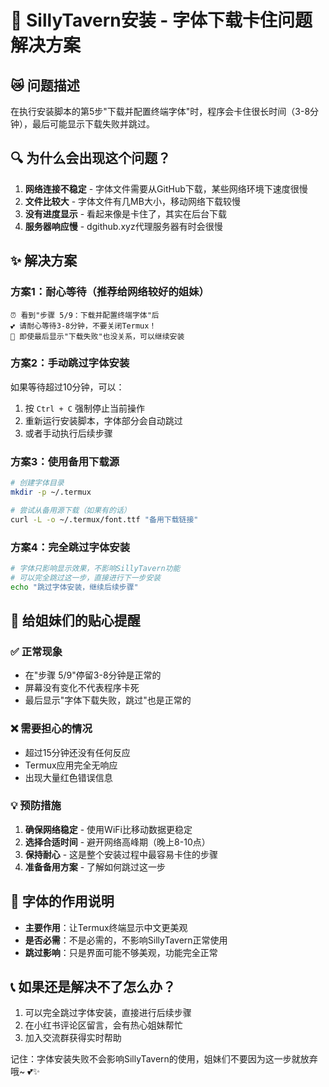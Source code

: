 # 🎨 SillyTavern安装 - 字体下载卡住问题解决方案

## 😿 问题描述
在执行安装脚本的第5步"下载并配置终端字体"时，程序会卡住很长时间（3-8分钟），最后可能显示下载失败并跳过。

## 🔍 为什么会出现这个问题？
1. **网络连接不稳定** - 字体文件需要从GitHub下载，某些网络环境下速度很慢
2. **文件比较大** - 字体文件有几MB大小，移动网络下载较慢  
3. **没有进度显示** - 看起来像是卡住了，其实在后台下载
4. **服务器响应慢** - dgithub.xyz代理服务器有时会很慢

## ✨ 解决方案

### 方案1：耐心等待（推荐给网络较好的姐妹）
```
⏰ 看到"步骤 5/9：下载并配置终端字体"后
💕 请耐心等待3-8分钟，不要关闭Termux！
🎯 即使最后显示"下载失败"也没关系，可以继续安装
```

### 方案2：手动跳过字体安装
如果等待超过10分钟，可以：
1. 按 `Ctrl + C` 强制停止当前操作
2. 重新运行安装脚本，字体部分会自动跳过
3. 或者手动执行后续步骤

### 方案3：使用备用下载源
```bash
# 创建字体目录
mkdir -p ~/.termux

# 尝试从备用源下载（如果有的话）
curl -L -o ~/.termux/font.ttf "备用下载链接"
```

### 方案4：完全跳过字体安装
```bash
# 字体只影响显示效果，不影响SillyTavern功能
# 可以完全跳过这一步，直接进行下一步安装
echo "跳过字体安装，继续后续步骤"
```

## 🌟 给姐妹们的贴心提醒

### ✅ 正常现象
- 在"步骤 5/9"停留3-8分钟是正常的
- 屏幕没有变化不代表程序卡死
- 最后显示"字体下载失败，跳过"也是正常的

### ❌ 需要担心的情况
- 超过15分钟还没有任何反应
- Termux应用完全无响应
- 出现大量红色错误信息

### 💡 预防措施
1. **确保网络稳定** - 使用WiFi比移动数据更稳定
2. **选择合适时间** - 避开网络高峰期（晚上8-10点）
3. **保持耐心** - 这是整个安装过程中最容易卡住的步骤
4. **准备备用方案** - 了解如何跳过这一步

## 🎀 字体的作用说明
- **主要作用**：让Termux终端显示中文更美观
- **是否必需**：不是必需的，不影响SillyTavern正常使用
- **跳过影响**：只是界面可能不够美观，功能完全正常

## 📞 如果还是解决不了怎么办？
1. 可以完全跳过字体安装，直接进行后续步骤
2. 在小红书评论区留言，会有热心姐妹帮忙
3. 加入交流群获得实时帮助

记住：字体安装失败不会影响SillyTavern的使用，姐妹们不要因为这一步就放弃哦~ 💕✨
